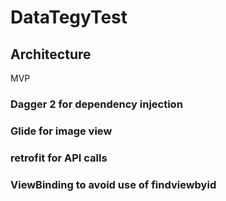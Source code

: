 # DataTegyTest

## Architecture
MVP 


### Dagger 2 for dependency injection

### Glide for image view

### retrofit for API calls

### ViewBinding to avoid use of findviewbyid 


